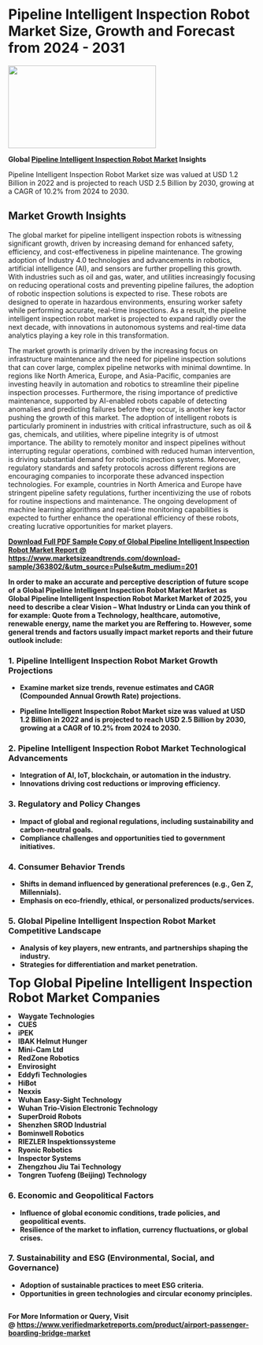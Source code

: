 <H1>Pipeline Intelligent Inspection Robot Market Size, Growth and Forecast from 2024 - 2031</H1><img class="aligncenter size-medium wp-image-584254" src="https://thirdeyenews.in/wp-content/uploads/2024/09/Global-Market-Research-300x168.jpeg" alt="" width="300" height="168" /><p><strong>Global&nbsp;<a href="https://www.marketsizeandtrends.com/download-sample/363802/&amp;utm_source=Pulse&amp;utm_medium=201">Pipeline Intelligent Inspection Robot Market</a> Insights</strong></p><p>Pipeline Intelligent Inspection Robot Market size was valued at USD 1.2 Billion in 2022 and is projected to reach USD 2.5 Billion by 2030, growing at a CAGR of 10.2% from 2024 to 2030.</p><p><h2>Market Growth Insights</h2> <p>The global market for pipeline intelligent inspection robots is witnessing significant growth, driven by increasing demand for enhanced safety, efficiency, and cost-effectiveness in pipeline maintenance. The growing adoption of Industry 4.0 technologies and advancements in robotics, artificial intelligence (AI), and sensors are further propelling this growth. With industries such as oil and gas, water, and utilities increasingly focusing on reducing operational costs and preventing pipeline failures, the adoption of robotic inspection solutions is expected to rise. These robots are designed to operate in hazardous environments, ensuring worker safety while performing accurate, real-time inspections. As a result, the pipeline intelligent inspection robot market is projected to expand rapidly over the next decade, with innovations in autonomous systems and real-time data analytics playing a key role in this transformation.</p> <p><strong><a href="#"></a></strong></p> <p>The market growth is primarily driven by the increasing focus on infrastructure maintenance and the need for pipeline inspection solutions that can cover large, complex pipeline networks with minimal downtime. In regions like North America, Europe, and Asia-Pacific, companies are investing heavily in automation and robotics to streamline their pipeline inspection processes. Furthermore, the rising importance of predictive maintenance, supported by AI-enabled robots capable of detecting anomalies and predicting failures before they occur, is another key factor pushing the growth of this market. The adoption of intelligent robots is particularly prominent in industries with critical infrastructure, such as oil & gas, chemicals, and utilities, where pipeline integrity is of utmost importance. The ability to remotely monitor and inspect pipelines without interrupting regular operations, combined with reduced human intervention, is driving substantial demand for robotic inspection systems. Moreover, regulatory standards and safety protocols across different regions are encouraging companies to incorporate these advanced inspection technologies. For example, countries in North America and Europe have stringent pipeline safety regulations, further incentivizing the use of robots for routine inspections and maintenance. The ongoing development of machine learning algorithms and real-time monitoring capabilities is expected to further enhance the operational efficiency of these robots, creating lucrative opportunities for market players.</p> <p><strong><a href="#"></p><p><span class=""><strong>Download Full PDF Sample Copy of Global Pipeline Intelligent Inspection Robot Market Report</strong> @ <a href="https://www.marketsizeandtrends.com/download-sample/363802/&amp;utm_source=Pulse&amp;utm_medium=201" target="_blank">https://www.marketsizeandtrends.com/download-sample/363802/&amp;utm_source=Pulse&amp;utm_medium=201</a></span></p><p>In order to make an accurate and perceptive description of future scope of a Global&nbsp;Pipeline Intelligent Inspection Robot Market Market as Global&nbsp;Pipeline Intelligent Inspection Robot Market Market of 2025, you need to describe a clear Vision &ndash; What Industry or Linda can you think of for example: Quote from a Technology, healthcare, automotive, renewable energy, name the market you are Reffering to. However, some general trends and factors usually impact market reports and their future outlook include:</p><h3>1.&nbsp;<strong>Pipeline Intelligent Inspection Robot Market Growth Projections</strong></h3><ul><li>Examine market size trends, revenue estimates and CAGR (Compounded Annual Growth Rate) projections.</li><li><p>Pipeline Intelligent Inspection Robot Market size was valued at USD 1.2 Billion in 2022 and is projected to reach USD 2.5 Billion by 2030, growing at a CAGR of 10.2% from 2024 to 2030.</p></li></ul><h3>2.&nbsp;<strong>Pipeline Intelligent Inspection Robot Market Technological Advancements</strong></h3><ul><li>Integration of AI, IoT, blockchain, or automation in the industry.</li><li>Innovations driving cost reductions or improving efficiency.</li></ul><h3>3.&nbsp;<strong>Regulatory and Policy Changes</strong></h3><ul><li>Impact of global and regional regulations, including sustainability and carbon-neutral goals.</li><li>Compliance challenges and opportunities tied to government initiatives.</li></ul><h3>4.&nbsp;<strong>Consumer Behavior Trends</strong></h3><ul><li>Shifts in demand influenced by generational preferences (e.g., Gen Z, Millennials).</li><li>Emphasis on eco-friendly, ethical, or personalized products/services.</li></ul><h3>5.&nbsp;<strong>Global Pipeline Intelligent Inspection Robot Market Competitive Landscape</strong></h3><ul><li>Analysis of key players, new entrants, and partnerships shaping the industry.</li><li>Strategies for differentiation and market penetration.</li></ul><p data-pm-slice="1 1 []"><span style="color: inherit; font-family: inherit; font-size: 25px;">Top Global Pipeline Intelligent Inspection Robot Market Companies</span></p><div class="" data-test-id=""><p><li>Waygate Technologies</li><li> CUES</li><li> iPEK</li><li> IBAK Helmut Hunger</li><li> Mini-Cam Ltd</li><li> RedZone Robotics</li><li> Envirosight</li><li> Eddyfi Technologies</li><li> HiBot</li><li> Nexxis</li><li> Wuhan Easy-Sight Technology</li><li> Wuhan Trio-Vision Electronic Technology</li><li> SuperDroid Robots</li><li> Shenzhen SROD Industrial</li><li> Bominwell Robotics</li><li> RIEZLER Inspektionssysteme</li><li> Ryonic Robotics</li><li> Inspector Systems</li><li> Zhengzhou Jiu Tai Technology</li><li> Tongren Tuofeng (Beijing) Technology</li></p></div><h3>6.&nbsp;<strong>Economic and Geopolitical Factors</strong></h3><ul><li>Influence of global economic conditions, trade policies, and geopolitical events.</li><li>Resilience of the market to inflation, currency fluctuations, or global crises.</li></ul><h3>7.&nbsp;<strong>Sustainability and ESG (Environmental, Social, and Governance)</strong></h3><ul><li>Adoption of sustainable practices to meet ESG criteria.</li><li>Opportunities in green technologies and circular economy principles.</li></ul><h2><strong style="font-size: 14px;">For More Information or Query, Visit @&nbsp;</strong><a style="background-color: #ffffff; font-size: 14px;" href="https://www.marketsizeandtrends.com/report/pipeline-intelligent-inspection-robot-market/" target="_blank">https://www.verifiedmarketreports.com/product/airport-passenger-boarding-bridge-market</a></h2>
